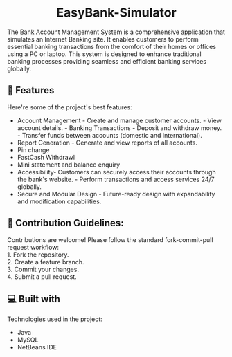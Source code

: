 <h1 align="center" id="title">EasyBank-Simulator</h1>

<p id="description">The Bank Account Management System is a comprehensive application that simulates an Internet Banking site. It enables customers to perform essential banking transactions from the comfort of their homes or offices using a PC or laptop. This system is designed to enhance traditional banking processes providing seamless and efficient banking services globally.</p>



  
  
<h2>🧐 Features</h2>

Here're some of the project's best features:

*   Account Management - Create and manage customer accounts. - View account details. - Banking Transactions - Deposit and withdraw money. - Transfer funds between accounts (domestic and international).
*   Report Generation - Generate and view reports of all accounts.
*   Pin change
*   FastCash Withdrawl
*   Mini statement and balance enquiry
*   Accessibility- Customers can securely access their accounts through the bank's website. - Perform transactions and access services 24/7 globally.
*   Secure and Modular Design - Future-ready design with expandability and modification capabilities.

<h2>🍰 Contribution Guidelines:</h2>

Contributions are welcome! Please follow the standard fork-commit-pull request workflow: <br>1. Fork the repository.<BR> 2. Create a feature branch.<br> 3. Commit your changes.<br> 4. Submit a pull request.

  
  
<h2>💻 Built with</h2>

Technologies used in the project:

*   Java
*   MySQL
*   NetBeans IDE
